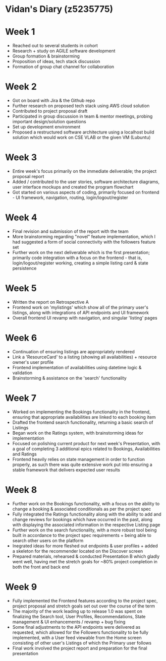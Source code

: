 # Vidan's Diary (z5235775)

# Week 1
- Reached out to several students in cohort
- Research + study on AGILE software development
- Group formation & brainstorming
- Proposition of ideas, tech stack discussion
- Formation of group chat channel for collaboration

# Week 2
- Got on board with Jira & the Github repo
- Further research on proposed tech stack using AWS cloud solution
- Contributed to project proposal draft
- Participated in group discussion in team & mentor meetings, probing important design/solution questions
- Set up development environment
- Proposed a restructured software architecture using a localhost build solution which would work on CSE VLAB or the given VM (Lubuntu)

# Week 3
- Entire week's focus primarily on the immediate deliverable; the project proposal report
- Added / contributed to the user stories, software architecture diagrams, user interface mockups and created the program flowchart
- Got started on various aspects of coding, primarily focused on frontend - UI framework, navigation, routing, login/logout/register

# Week 4
- Final revision and submission of the report with the team
- More brainstorming regarding "novel" feature implementation, which I had suggested a form of social connectivity with the followers feature set
- Further work on the next deliverable which is the first presentation; primarily code integration with a focus on the frontend - that is, login/logout/register working, creating a simple listing card & state persistence

# Week 5
- Written the report on Retrospective A
- Frontend work on 'mylistings' which show all of the primary user's listings, along with integrations of API endpoints and UI framework
- Overall frontend UI revamp with navigation, and singular 'listing' pages

# Week 6
- Continuation of ensuring listings are appropriately rendered
- Link a 'ResourceCard' to a listing (showing all availabilities) + resource owner's user profile
- Frontend implementation of availabilities using datetime logic & validation
- Brainstorming & assistance on the 'search' functionality

# Week 7
- Worked on implementing the Bookings functionality in the frontend, ensuring that appropriate availabilities are linked to each booking item
- Drafted the frontend search functionality, returning a basic search of Listings
- Began work on the Ratings system, with brainstorming ideas for implementation
- Focused on polishing current product for next week's Presentation, with a goal of completing 3 additional epics related to Bookings, Availabilities and Ratings
- Frontend heavily relies on state management in order to function properly, as such there was quite extensive work put into ensuring a stable framework that delivers expected user results

# Week 8
- Further work on the Bookings functionality, with a focus on the ability to change a booking & associated conditionals as per the project spec
- Fully integrated the Ratings functionality along with the ability to add and change reviews for bookings which have occurred in the past, along with displaying the associated information in the respective Listing page
- Further work on the search functionality, with a more robust tool being built in accordance to the project spec requirements + being able to search other users on the platform
- Inegrated ideas for more fleshed out endpoints & user profiles + added a skeleton for the recommender located on the Discover screen
- Prepared materials, rehearsed & conducted Presentation B which gladly went well, having met the stretch goals for ~80% project completion in both the front and back end

# Week 9
- Fully implemented the Frontend features according to the project spec, project proposal and stretch goals set out over the course of the term
- The majority of the work leading up to release 1.0 was spent on finalizing the Search tool, User Profiles, Recommendations, State management & UI enhancements / revamp + bug fixing
- Some final adjustments to the API endpoints were delivered as requested, which allowed for the Followers functionality to be fully implemented, with a User feed viewable from the Home screen consisting of other user's Listings of which the Primary user follows
- Final work involved the project report and preparation for the final presentation
